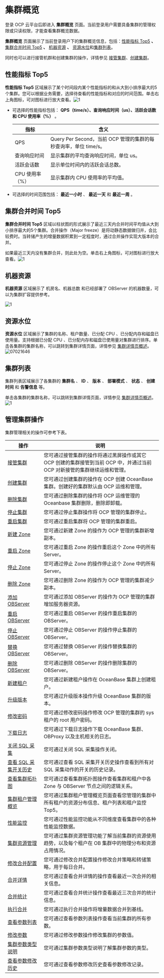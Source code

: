 集群概览 
=========================

登录 OCP 云平台后即进入 **集群概览** 页面。当前登录用户需要具备集群的管理权限或只读权限，才能查看集群概览数据。

**集群概览** 页面展示了当前登录用户下的集群概览信息，包括：[性能指标 Top5](#section-ysv-bii-b69) **、** [集群合并时间 Top5](#section-mj2-til-pil) **、** [机器资源](#section-adb-zhx-jh3) **、** [资源水位](#section-lh7-fra-vlp)和[集群列表](#section-w22-m07-9a4)。

同时也可以进行接管机群和创建集群的操作，详情参见 [接管集群](/zh-CN/3.ob-cloud-platform/4.manage-clusters/3.basic-operations/1.takeover-cluster.md)、[创建集群](/zh-CN/3.ob-cloud-platform/4.manage-clusters/3.basic-operations/2.create-a-cluster.md)。

**性能指标 Top5** 
----------------------------------

**性能指标 Top5** 区域展示了某个时间段内某个性能指标的和从大到小排序最大的5个集群。您可以根据业务需要，选择待查看的性能指标和对应的时间范围。单击右上角图标，可对图标进行放大查看。![1](https://help-static-aliyun-doc.aliyuncs.com/assets/img/zh-CN/2965260261/p264657.png)



* 可选择的性能指标包括： **QPS（time/s）、查询响应时间（us）、活跃会话数 和 CPU 使用率（%）** 。

  

  |     指标     |                       含义                       |
  |------------|------------------------------------------------|
  | QPS        | Query Per Second，当前 OCP 管理的集群的每秒查询率，单位 time/s。 |
  | 查询响应时间     | 显示集群的平均查询响应时间，单位 us。                           |
  | 活跃会话数      | 显示单位时间内的活跃会话总数。                                |
  | CPU 使用率（%） | 显示集群内 CPU 使用率的平均值。                             |

  

* 可选择的时间范围包括： **最近一小时** 、 **最近一天** 和 **最近一周** 。

  




**集群合并时间 Top5** 
------------------------------------

**集群合并时间 Top5** 区域以柱状图的形式展示了最近三天内合并时间平均值从大到小排序最大的5个集群。合并操作（Major freeze）是将动静态数据做归并，会比较费时。当转储产生的增量数据积累到一定程度时，通过合并操作实现大版本的合并。

如果最近三天内没有集群合并，则此处为空。单击右上角图标，可对图标进行放大查看。![1](https://help-static-aliyun-doc.aliyuncs.com/assets/img/zh-CN/2965260261/p264757.png)

**机器资源** 
-----------------------------

**机器资源** 区域展示了 机房名、机器总数 和已经部署了 OBServer 的机器数量，可以为集群扩容提供参考。

![1](https://help-static-aliyun-doc.aliyuncs.com/assets/img/zh-CN/2965260261/p264760.png)

**资源水位** 
-----------------------------

**资源水位** 区域展示了集群的名称、租户数量、已分配 CPU 、已分配内存和磁盘已使用量。支持根据已分配 CPU 、已分配内存和磁盘已使用量对集群进行排序。单击各集群的集群名称，可以跳转到集群详情页面，详情参见 [集群详情页概述](/zh-CN/3.ob-cloud-platform/3.userguide-features/1.cluster-features/3.cluster-overview.md)。![07021646](https://help-static-aliyun-doc.aliyuncs.com/assets/img/zh-CN/6765745261/p291083.png)

**集群列表** 
-----------------------------

集群列表区域展示了各集群的 **集群名** 、 **ID** 、 **版本** 、 **部署模式** 、 **状态** 、 **创建时间** 和 **告警信息** 等。

单击各集群的集群名称，可以跳转到集群详情页面，详情参见 [集群详情页概述](/zh-CN/3.ob-cloud-platform/3.userguide-features/1.cluster-features/3.cluster-overview.md)。![1](https://help-static-aliyun-doc.aliyuncs.com/assets/img/zh-CN/2965260261/p264775.png)

管理集群操作 
---------------------------

集群管理相关的操作可参考下表。


|                              操作                              |                                  说明                                  |
|--------------------------------------------------------------|----------------------------------------------------------------------|
| [接管集群](/zh-CN/3.ob-cloud-platform/4.manage-clusters/3.basic-operations/1.takeover-cluster.md)          | 您可通过接管集群的操作将通过黑屏操作或其它 OCP 创建的集群接管到当前 OCP 中，并通过当前 OCP 对新接管的集群继续运维和管理。 |
| [创建集群](/zh-CN/3.ob-cloud-platform/4.manage-clusters/3.basic-operations/2.create-a-cluster.md)          | 您可通过创建集群的操作在 OCP 创建 OceanBase 集群。创建好的集群默认由 OCP 运维和管理。                |
| [删除集群](/zh-CN/3.ob-cloud-platform/4.manage-clusters/3.basic-operations/3.delete-a-cluster.md)          | 您可通过删除集群的操作将 OCP 运维管理的 Oceanbase 集群删除，删除即卸载。                         |
| [停止集群](t1954599.html#topic-1954599)          | 您可通过停止集群操作将 OCP 管理的集群停止。                                             |
| [重启集群](/zh-CN/3.ob-cloud-platform/4.manage-clusters/3.basic-operations/6.restart-a-cluster.md)          | 您可通过重启集群将 OCP 管理的集群重启。                                               |
| [新建 Zone](t1954607.html#topic-1954607)       | 您可通过新建 Zone 的操作为 OCP 管理的集群新增副本。                                      |
| [重启 Zone](t2070718.html#topic-2070718)       | 您可通过重启 Zone 的操作重启这个 Zone 中的所有 Server。                                |
| [停止 Zone](t2070719.html#topic-2070719)       | 您可通过停止 Zone 的操作停止这个 Zone 中的所有 Server。                                |
| [删除 Zone](t2070720.html#topic-2070720)       | 您可通过删除 Zone 的操作为 OCP 管理的集群减少副本。                                      |
| [添加 OBServer](t2009277.html#topic-2009277)   | 您可通过添加 OBServer 的操作为 OCP 管理的集群增加服务器资源。                               |
| [重启 OBServer](t2070722.html#topic-2070722)   | 您可通过重启 OBServer 的操作重启集群的 OBServer。                                   |
| [停止 OBServer](t2070723.html#topic-2070723)   | 您可通过停止 OBServer 的操作停止集群的 OBServer。                                   |
| [替换 OBServer](t2070725.html#topic-2070725)   | 您可通过替换 OBServer 的操作替换集群的 OBServer。                                   |
| [删除 OBServer](t2070726.html#topic-2070726)   | 您可通过删除 OBServer 的操作删除集群的 OBServer。                                   |
| [新建租户](t1954645.html#topic-1954645)          | 您可通过新建租户操作在 OceanBase 集群上创建租户。                                       |
| [升级版本](t1954591.html#topic-1954591)          | 您可通过升级版本操作升级 OceanBase 集群的版本。                                        |
| [修改密码](t1954594.html#topic-1954594)          | 您可通过修改密码操作修改 OCP 管理的集群的 sys 租户的 root 用户密码。                           |
| [下载日志](/zh-CN/3.ob-cloud-platform/4.manage-clusters/3.basic-operations/15.download-log.md)          | 您可通过下载日志操作下载 OceanBase 集群、OBProxy 以及主机相关的日志。                         |
| [关闭 SQL 采集](t2070745.html#topic-2070745)     | 您可通过关闭 SQL 采集操作关闭。                                                   |
| [查看 SQL 采集开关历史](t2070747.html#topic-2070747) | 您可通过查看 SQL 采集开关历史操作查看到所有对 SQL 采集动作的开关的历史记录。                          |
| [查看集群拓扑图](t2009257.html#topic-2009257)       | 您可通过查看集群拓扑图操作查看集群和租户中各 Zone 与 OBServer 节点之间的逻辑关系。                    |
| [集群租户管理概览](t2009259.html#topic-2009259)      | 您可通过集群租户管理概览页面查看您管理的集群中所有租户的资源分布信息、租户列表和租户监控 Top5。                   |
| [性能监控](t1954657.html#topic-2639329)          | 您可通过性能监控功能从不同维度查看集群中的各种性能监控数据。                                       |
| [集群资源管理](/zh-CN/3.ob-cloud-platform/4.manage-clusters/10.cluster-resource-management.md)        | 您可通过集群资源管理功能了解当前集群的资源使用趋势，以及每个租户在 OB 集群中的物理分布和资源占用情况。                |
| [修改合并配置](t1954668.html#topic-1954668)        | 您可通过修改合并配置操作修改合并策略和转储策略，用于每日合并。                                      |
| [合并详情](t1954661.html#topic-1954661)          | 您可通过查看合并详情的操作查看最近一次合并的相关信息。                                          |
| [合并统计](t1954665.html#topic-1954665)          | 您可通过查看合并统计操作查看最近三次合并的统计信息。                                           |
| [执行合并](t1954667.html#topic-2639345)          | 您可通过执行合并操作将增量数据合并到基线。                                                |
| [查看参数列表](t1954673.html#topic-1954673)        | 您可通过查看参数列表操作查看当前集群的所有参数。                                             |
| [修改参数](t1954676.html#topic-1954676)          | 您可通过修改参数操作修改集群的参数值。                                                  |
| [集群参数类型说明](/zh-CN/3.ob-cloud-platform/4.manage-clusters/12.parameters/5.cluster-parameter-type.md)      | 您可通过集群参数类型说明了解集群参数的类型。                                               |
| [查看参数修改历史](t1954680.html#topic-1954680)      | 您可通过查看参数修改历史查看参数修改记录。                                                |


